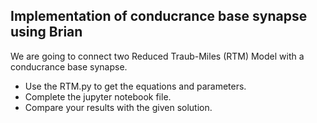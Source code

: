 ## Implementation of conducrance base synapse using Brian

We are going to connect two Reduced Traub-Miles (RTM) Model 
with a conducrance base synapse.

-  Use the RTM.py to get the equations and parameters.
-  Complete the jupyter notebook file.
-  Compare your results with the given solution.

